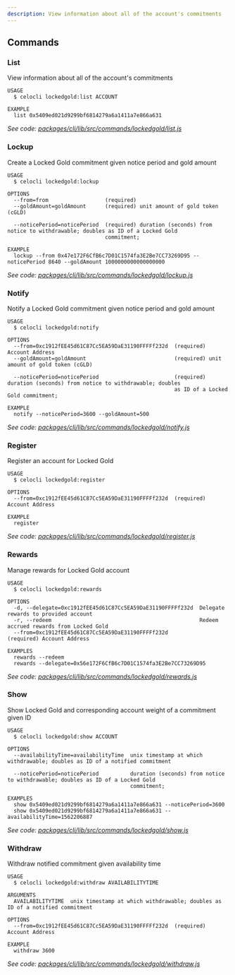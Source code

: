 ```yaml
---
description: View information about all of the account's commitments
---
```


## Commands

### List

View information about all of the account's commitments

```
USAGE
  $ celocli lockedgold:list ACCOUNT

EXAMPLE
  list 0x5409ed021d9299bf6814279a6a1411a7e866a631
```

_See code: [packages/cli/lib/src/commands/lockedgold/list.js](https://github.com/celo-org/celo-monorepo/tree/master/packages/cli/lib/src/commands/lockedgold/list.js)_

### Lockup

Create a Locked Gold commitment given notice period and gold amount

```
USAGE
  $ celocli lockedgold:lockup

OPTIONS
  --from=from                  (required)
  --goldAmount=goldAmount      (required) unit amount of gold token (cGLD)

  --noticePeriod=noticePeriod  (required) duration (seconds) from notice to withdrawable; doubles as ID of a Locked Gold
                               commitment;

EXAMPLE
  lockup --from 0x47e172F6CfB6c7D01C1574fa3E2Be7CC73269D95 --noticePeriod 8640 --goldAmount 1000000000000000000
```

_See code: [packages/cli/lib/src/commands/lockedgold/lockup.js](https://github.com/celo-org/celo-monorepo/tree/master/packages/cli/lib/src/commands/lockedgold/lockup.js)_

### Notify

Notify a Locked Gold commitment given notice period and gold amount

```
USAGE
  $ celocli lockedgold:notify

OPTIONS
  --from=0xc1912fEE45d61C87Cc5EA59DaE31190FFFFf232d  (required) Account Address
  --goldAmount=goldAmount                            (required) unit amount of gold token (cGLD)

  --noticePeriod=noticePeriod                        (required) duration (seconds) from notice to withdrawable; doubles
                                                     as ID of a Locked Gold commitment;

EXAMPLE
  notify --noticePeriod=3600 --goldAmount=500
```

_See code: [packages/cli/lib/src/commands/lockedgold/notify.js](https://github.com/celo-org/celo-monorepo/tree/master/packages/cli/lib/src/commands/lockedgold/notify.js)_

### Register

Register an account for Locked Gold

```
USAGE
  $ celocli lockedgold:register

OPTIONS
  --from=0xc1912fEE45d61C87Cc5EA59DaE31190FFFFf232d  (required) Account Address

EXAMPLE
  register
```

_See code: [packages/cli/lib/src/commands/lockedgold/register.js](https://github.com/celo-org/celo-monorepo/tree/master/packages/cli/lib/src/commands/lockedgold/register.js)_

### Rewards

Manage rewards for Locked Gold account

```
USAGE
  $ celocli lockedgold:rewards

OPTIONS
  -d, --delegate=0xc1912fEE45d61C87Cc5EA59DaE31190FFFFf232d  Delegate rewards to provided account
  -r, --redeem                                               Redeem accrued rewards from Locked Gold
  --from=0xc1912fEE45d61C87Cc5EA59DaE31190FFFFf232d          (required) Account Address

EXAMPLES
  rewards --redeem
  rewards --delegate=0x56e172F6CfB6c7D01C1574fa3E2Be7CC73269D95
```

_See code: [packages/cli/lib/src/commands/lockedgold/rewards.js](https://github.com/celo-org/celo-monorepo/tree/master/packages/cli/lib/src/commands/lockedgold/rewards.js)_

### Show

Show Locked Gold and corresponding account weight of a commitment given ID

```
USAGE
  $ celocli lockedgold:show ACCOUNT

OPTIONS
  --availabilityTime=availabilityTime  unix timestamp at which withdrawable; doubles as ID of a notified commitment

  --noticePeriod=noticePeriod          duration (seconds) from notice to withdrawable; doubles as ID of a Locked Gold
                                       commitment;

EXAMPLES
  show 0x5409ed021d9299bf6814279a6a1411a7e866a631 --noticePeriod=3600
  show 0x5409ed021d9299bf6814279a6a1411a7e866a631 --availabilityTime=1562206887
```

_See code: [packages/cli/lib/src/commands/lockedgold/show.js](https://github.com/celo-org/celo-monorepo/tree/master/packages/cli/lib/src/commands/lockedgold/show.js)_

### Withdraw

Withdraw notified commitment given availability time

```
USAGE
  $ celocli lockedgold:withdraw AVAILABILITYTIME

ARGUMENTS
  AVAILABILITYTIME  unix timestamp at which withdrawable; doubles as ID of a notified commitment

OPTIONS
  --from=0xc1912fEE45d61C87Cc5EA59DaE31190FFFFf232d  (required) Account Address

EXAMPLE
  withdraw 3600
```

_See code: [packages/cli/lib/src/commands/lockedgold/withdraw.js](https://github.com/celo-org/celo-monorepo/tree/master/packages/cli/lib/src/commands/lockedgold/withdraw.js)_
